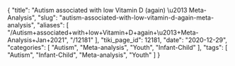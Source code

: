 {
    "title": "Autism associated with low Vitamin D (again) \u2013 Meta-Analysis",
    "slug": "autism-associated-with-low-vitamin-d-again-meta-analysis",
    "aliases": [
        "/Autism+associated+with+low+Vitamin+D+again+\u2013+Meta-Analysis+Jan+2021",
        "/12181"
    ],
    "tiki_page_id": 12181,
    "date": "2020-12-29",
    "categories": [
        "Autism",
        "Meta-analysis",
        "Youth",
        "Infant-Child"
    ],
    "tags": [
        "Autism",
        "Infant-Child",
        "Meta-analysis",
        "Youth"
    ]
}